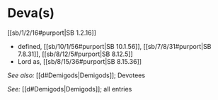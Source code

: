 # Deva(s)

[[sb/1/2/16#purport|SB 1.2.16]]

* defined, [[sb/10/1/56#purport|SB 10.1.56]], [[sb/7/8/31#purport|SB 7.8.31]], [[sb/8/12/5#purport|SB 8.12.5]]
* Lord as, [[sb/8/15/36#purport|SB 8.15.36]]

*See also:* [[d#Demigods|Demigods]]; Devotees

*See:* [[d#Demigods|Demigods]]; all entries
